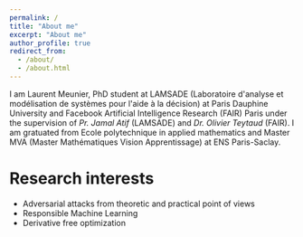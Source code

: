 ```yaml
---
permalink: /
title: "About me"
excerpt: "About me"
author_profile: true
redirect_from:
  - /about/
  - /about.html
---
```



I am Laurent Meunier, PhD student at LAMSADE (Laboratoire d'analyse et modélisation de systèmes pour l'aide à la décision) at Paris Dauphine University and Facebook Artificial Intelligence Research (FAIR) Paris under the supervision of *Pr. Jamal Atif* (LAMSADE) and *Dr. Olivier Teytaud* (FAIR). I am gratuated from Ecole polytechnique in applied mathematics and Master MVA (Master Mathématiques Vision Apprentissage) at ENS Paris-Saclay.


Research interests
======
* Adversarial attacks from theoretic and practical point of views
* Responsible Machine Learning
* Derivative free optimization
